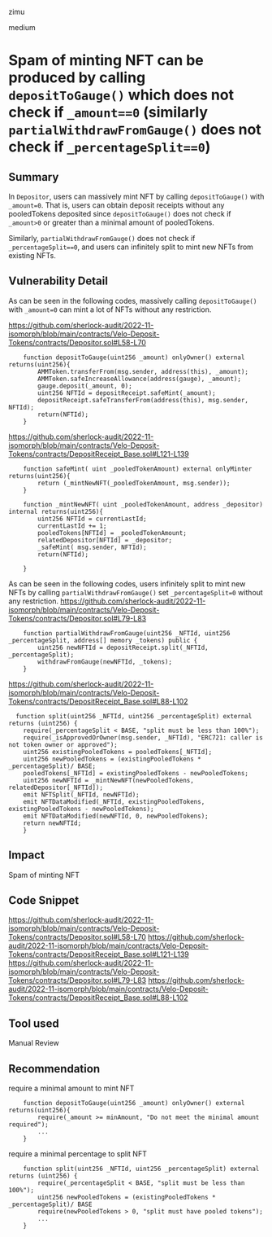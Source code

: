 zimu

medium

# Spam of minting NFT can be produced by calling `depositToGauge()` which does not check if `_amount==0` (similarly `partialWithdrawFromGauge()` does not check if `_percentageSplit==0`)

## Summary
In `Depositor`, users can massively mint NFT by calling `depositToGauge()` with `_amount=0`. That is, users can obtain deposit receipts without any pooledTokens deposited since `depositToGauge()` does not check if `_amount>0` or greater than a minimal amount of pooledTokens.

Similarly, `partialWithdrawFromGauge()` does not check if `_percentageSplit==0`, and users can infinitely split to mint new NFTs from existing NFTs.

## Vulnerability Detail
As can be seen in the following codes, massively calling `depositToGauge()` with `_amount=0` can mint a lot of NFTs without any restriction.

https://github.com/sherlock-audit/2022-11-isomorph/blob/main/contracts/Velo-Deposit-Tokens/contracts/Depositor.sol#L58-L70
```solidity
    function depositToGauge(uint256 _amount) onlyOwner() external returns(uint256){
        AMMToken.transferFrom(msg.sender, address(this), _amount);
        AMMToken.safeIncreaseAllowance(address(gauge), _amount);
        gauge.deposit(_amount, 0);
        uint256 NFTId = depositReceipt.safeMint(_amount);
        depositReceipt.safeTransferFrom(address(this), msg.sender, NFTId);
        return(NFTId);
    }
```
https://github.com/sherlock-audit/2022-11-isomorph/blob/main/contracts/Velo-Deposit-Tokens/contracts/DepositReceipt_Base.sol#L121-L139
```solidity
    function safeMint( uint _pooledTokenAmount) external onlyMinter returns(uint256){
        return (_mintNewNFT(_pooledTokenAmount, msg.sender));
    }

    function _mintNewNFT( uint _pooledTokenAmount, address _depositor) internal returns(uint256){
        uint256 NFTId = currentLastId;
        currentLastId += 1;
        pooledTokens[NFTId] = _pooledTokenAmount;
        relatedDepositor[NFTId] = _depositor; 
        _safeMint( msg.sender, NFTId);
        return(NFTId);

    }
```

As can be seen in the following codes,  users infinitely split to mint new NFTs by calling `partialWithdrawFromGauge()` set `_percentageSplit=0` without any restriction.
https://github.com/sherlock-audit/2022-11-isomorph/blob/main/contracts/Velo-Deposit-Tokens/contracts/Depositor.sol#L79-L83
```solidity
    function partialWithdrawFromGauge(uint256 _NFTId, uint256 _percentageSplit, address[] memory _tokens) public {
        uint256 newNFTId = depositReceipt.split(_NFTId, _percentageSplit);
        withdrawFromGauge(newNFTId, _tokens);
    }  
```
https://github.com/sherlock-audit/2022-11-isomorph/blob/main/contracts/Velo-Deposit-Tokens/contracts/DepositReceipt_Base.sol#L88-L102
```solidity
  function split(uint256 _NFTId, uint256 _percentageSplit) external returns (uint256) {
    require(_percentageSplit < BASE, "split must be less than 100%");
    require(_isApprovedOrOwner(msg.sender, _NFTId), "ERC721: caller is not token owner or approved");
    uint256 existingPooledTokens = pooledTokens[_NFTId];
    uint256 newPooledTokens = (existingPooledTokens * _percentageSplit)/ BASE;
    pooledTokens[_NFTId] = existingPooledTokens - newPooledTokens;
    uint256 newNFTId = _mintNewNFT(newPooledTokens, relatedDepositor[_NFTId]);
    emit NFTSplit(_NFTId, newNFTId);
    emit NFTDataModified(_NFTId, existingPooledTokens, existingPooledTokens - newPooledTokens);
    emit NFTDataModified(newNFTId, 0, newPooledTokens);
    return newNFTId;
    }
```

## Impact
Spam of minting NFT

## Code Snippet
https://github.com/sherlock-audit/2022-11-isomorph/blob/main/contracts/Velo-Deposit-Tokens/contracts/Depositor.sol#L58-L70
https://github.com/sherlock-audit/2022-11-isomorph/blob/main/contracts/Velo-Deposit-Tokens/contracts/DepositReceipt_Base.sol#L121-L139
https://github.com/sherlock-audit/2022-11-isomorph/blob/main/contracts/Velo-Deposit-Tokens/contracts/Depositor.sol#L79-L83
https://github.com/sherlock-audit/2022-11-isomorph/blob/main/contracts/Velo-Deposit-Tokens/contracts/DepositReceipt_Base.sol#L88-L102

## Tool used
Manual Review

## Recommendation
require a minimal amount to mint NFT
```solidity
    function depositToGauge(uint256 _amount) onlyOwner() external returns(uint256){
        require(_amount >= minAmount, "Do not meet the minimal amount required");
        ...
    }
```

require a minimal percentage to split NFT
```solidity
    function split(uint256 _NFTId, uint256 _percentageSplit) external returns (uint256) {
        require(_percentageSplit < BASE, "split must be less than 100%");
        uint256 newPooledTokens = (existingPooledTokens * _percentageSplit)/ BASE
        require(newPooledTokens > 0, "split must have pooled tokens");
        ...
    }
```